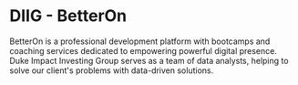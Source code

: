 # DIIG - BetterOn

BetterOn is a professional development platform with bootcamps and coaching services dedicated to empowering powerful digital presence. 
Duke Impact Investing Group serves as a team of data analysts, helping to solve our client's problems with data-driven solutions. 
